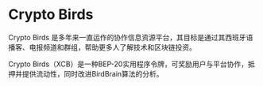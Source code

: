 # 

# Crypto Birds

Crypto Birds 是多年来一直运作的协作信息资源平台，其目标是通过其西班牙语播客、电报频道和群组，帮助更多人了解技术和区块链投资。

Crypto Birds（XCB）是一种BEP-20实用程序令牌，可奖励用户与平台协作，抵押并提供流动性，同时改进BirdBrain算法的分析。

